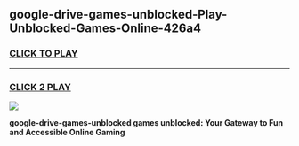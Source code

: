 
## google-drive-games-unblocked-Play-Unblocked-Games-Online-426a4
<h3>
<a href="https://premium76.site?title=google-drive-games-unblocked&ref=25A">CLICK TO PLAY</a></h3>
<hr>

<h3>
<a href="https://premium76.site?title=google-drive-games-unblocked&ref=25A">CLICK 2 PLAY</a>
  
</h3>

<a href="https://premium76.site?title=google-drive-games-unblocked&ref=25A"><img src="https://clearcache.store/games.png"></a>


**google-drive-games-unblocked games unblocked: Your Gateway to Fun and Accessible Online Gaming**
